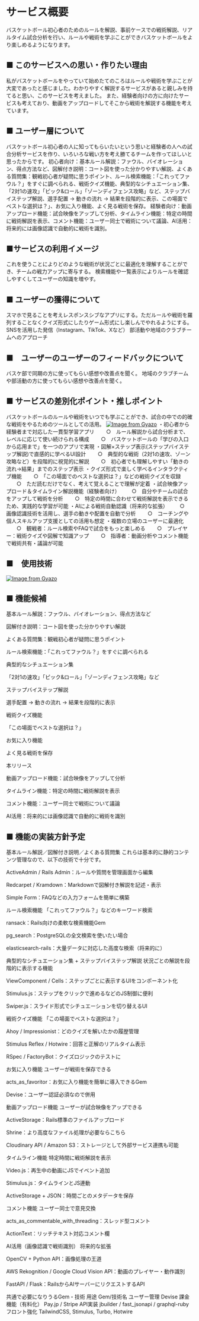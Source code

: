 # サービス概要

バスケットボール初心者のためのルールを解説、事前ケースでの戦術解説、リアルタイム試合分析を行い、ルールや戦術を学ぶことができバスケットボールをより楽しめるようになります。

## ■ このサービスへの思い・作りたい理由

私がバスケットボールをやっていて始めたてのころはルールや戦術を学ぶことが大変であったと感じました。わかりやすく解説するサービスがあると親しみを持てると思い、このサービスを考えました。
また、経験者向けの方に向けたサービスも考えており、動画をアップロードしてそこから戦術を解説する機能を考えています。

## ■ ユーザー層について

バスケットボール初心者の人に知ってもらいたいという思いと経験者の人への試合分析サービスを作り、いろいろな戦い方を考え勝てるチームを作ってほしいと思ったからです。
初心者向け：基本ルール解説：ファウル、バイオレーション、得点方法など、図解付き説明：コート図を使った分かりやすい解説、よくある質問集：観戦初心者が疑問に思うポイント、ルール検索機能：「これってファウル？」をすぐに調べられる、戦術クイズ機能、典型的なシチュエーション集、「2対1の速攻」「ピック&ロール」「ゾーンディフェンス攻略」など、ステップバイステップ解説、選手配置 → 動きの流れ → 結果を段階的に表示、この場面でベストな選択は？」、お気に入り機能、よく見る戦術を保存。
経験者向け：動画アップロード機能：試合映像をアップして分析、タイムライン機能：特定の時間に戦術解説を表示、コメント機能：ユーザー同士で戦術について議論、AI活用：将来的には画像認識で自動的に戦術を識別。

## ■サービスの利用イメージ

これを使うことによりどのような戦術が状況ごとに最適化を理解することができ、チームの戦力アップに寄与する。
検索機能や一覧表示によりルールを確認しやすくしてユーザーの知識を増やす。

## ■ ユーザーの獲得について

スマホで見ることを考えレスポンスシブなアプリにする。ただルールや戦術を羅列することなくクイズ形式にしたりゲーム形式にし楽しんでやれるようにする。
SNSを活用した発信（Instagram、TikTok、Xなど）
部活動や地域のクラブチームへのアプローチ

## ■　ユーザーのユーザーのフィードバックについて

バスケ部で同期の方に使ってもらい感想や改善点を聞く。
地域のクラブチームや部活動の方に使ってもらい感想や改善点を聞く。

## ■ サービスの差別化ポイント・推しポイント

バスケットボールのルールや戦術をいつでも学ぶことができ、試合の中での的確な戦術をやるためのツールとしての活用。
[![Image from Gyazo](https://i.gyazo.com/6f2ff87562cb383ecbd844f29910f940.png)](https://gyazo.com/6f2ff87562cb383ecbd844f29910f940)
・初心者から経験者まで対応した一貫型学習アプリ
　　○　ルール解説から試合分析まで、レベルに応じて使い続けられる構成
　　○　バスケットボールの「学びの入口から応用まで」を一つのアプリで実現
・図解×ステップ表示(ステップバイステップ解説)で直感的に学べるUI設計
　　○　典型的な戦術（2対1の速攻、ゾーン攻略など）を段階的に視覚的に解説
　　○　初心者でも理解しやすい「動きの流れ→結果」までのステップ表示
・クイズ形式で楽しく学べるインタラクティブ機能
　　○　「この場面でのベストな選択は？」などの戦術クイズを収録
　　○　ただ読むだけでなく、考えて覚えることで理解が定着
・試合映像アップロード＆タイムライン解説機能（経験者向け）
　　○　自分やチームの試合をアップして戦術を分析
　　○　特定の時間に合わせて戦術解説を表示できるため、実践的な学習が可能
・AIによる戦術自動認識（将来的な拡張）
　　○　画像認識技術を活用し、選手の動きや配置を自動で分析
　　○　コーチングや個人スキルアップ支援としての活用も想定
・複数の立場のユーザーに最適化
　　○　観戦者：ルール検索やFAQで試合をもっと楽しめる
　　○　プレイヤー：戦術クイズや図解で知識アップ
　　○　指導者：動画分析やコメント機能で戦術共有・議論が可能
## ■　使用技術
[![Image from Gyazo](https://i.gyazo.com/2309a1ac8292d7f7e623a470dfa3adde.png)](https://gyazo.com/2309a1ac8292d7f7e623a470dfa3adde)

## ■ 機能候補

基本ルール解説：ファウル、バイオレーション、得点方法など

図解付き説明：コート図を使った分かりやすい解説

よくある質問集：観戦初心者が疑問に思うポイント

ルール検索機能：「これってファウル？」をすぐに調べられる

典型的なシチュエーション集

「2対1の速攻」「ピック&ロール」「ゾーンディフェンス攻略」など

ステップバイステップ解説

選手配置 → 動きの流れ → 結果を段階的に表示

戦術クイズ機能

「この場面でベストな選択は？」

お気に入り機能

よく見る戦術を保存

本リリース

動画アップロード機能：試合映像をアップして分析

タイムライン機能：特定の時間に戦術解説を表示

コメント機能：ユーザー同士で戦術について議論

AI活用：将来的には画像認識で自動的に戦術を識別

## ■ 機能の実装方針予定

基本ルール解説／図解付き説明／よくある質問集
これらは基本的に静的コンテンツ管理なので、以下の技術で十分です。

ActiveAdmin / Rails Admin：ルールや質問を管理画面から編集

Redcarpet / Kramdown：Markdownで図解付き解説を記述・表示

Simple Form：FAQなどの入力フォームを簡単に構築

ルール検索機能
「これってファウル？」などのキーワード検索

ransack：Rails向けの柔軟な検索機能Gem

pg_search：PostgreSQLの全文検索を使いたい場合

elasticsearch-rails：大量データに対応した高度な検索（将来的に）

典型的なシチュエーション集 + ステップバイステップ解説
状況ごとの解説を段階的に表示する機能

ViewComponent / Cells：ステップごとに表示するUIをコンポーネント化

Stimulus.js：ステップをクリックで進めるなどのJS制御に便利

Swiper.js：スライド形式でシチュエーションを切り替えるUI

戦術クイズ機能
「この場面でベストな選択は？」

Ahoy / Impressionist：どのクイズを解いたかの履歴管理

Stimulus Reflex / Hotwire：回答と正解のリアルタイム表示

RSpec / FactoryBot：クイズロジックのテストに

 お気に入り機能
ユーザーが戦術を保存できる

acts_as_favoritor：お気に入り機能を簡単に導入できるGem

Devise：ユーザー認証必須なので併用

動画アップロード機能
ユーザーが試合映像をアップできる

ActiveStorage：Rails標準のファイルアップロード

Shrine：より高度なファイル処理が必要ならこちら

Cloudinary API / Amazon S3：ストレージとして外部サービス連携も可能

タイムライン機能
特定時間に戦術解説を表示

Video.js：再生中の動画にJSでイベント追加

Stimulus.js：タイムラインとJS連動

ActiveStorage + JSON：時間ごとのメタデータを保存

コメント機能
ユーザー同士で意見交換

acts_as_commentable_with_threading：スレッド型コメント

ActionText：リッチテキスト対応コメント欄

 AI活用（画像認識で戦術識別）
将来的な拡張

OpenCV + Python API：画像処理の王道

AWS Rekognition / Google Cloud Vision API：動画のプレイヤー・動作識別

FastAPI / Flask：RailsからAIサーバーにリクエストするAPI

共通で必要になりうるGem・技術
用途	Gem/技術名
ユーザー管理	Devise
課金機能（有料化）	Pay.jp / Stripe
API実装	jbuilder / fast_jsonapi / graphql-ruby
フロント強化	TailwindCSS, Stimulus, Turbo, Hotwire